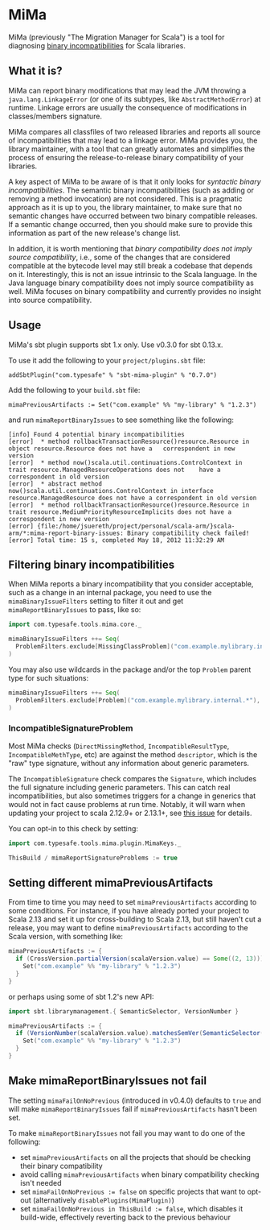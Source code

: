 # MiMa

MiMa (previously "The Migration Manager for Scala") is a tool for
diagnosing [binary incompatibilities][] for Scala libraries.

[binary incompatibilities]: https://docs.scala-lang.org/overviews/core/binary-compatibility-for-library-authors.html

## What it is?

MiMa can report binary modifications that may
lead the JVM throwing a ``java.lang.LinkageError`` (or one of its subtypes,
like ``AbstractMethodError``) at runtime. Linkage errors are usually the
consequence of modifications in classes/members signature.

MiMa compares all classfiles of two released libraries and reports all source
of incompatibilities that may lead to a linkage error. MiMa provides you, the
library maintainer, with a tool that can greatly automates and simplifies the
process of ensuring the release-to-release binary compatibility of your
libraries.

A key aspect of MiMa to be aware of is that it only looks for *syntactic binary
incompatibilities*. The semantic binary incompatibilities (such as adding or
removing a method invocation) are not considered. This is a pragmatic approach
as it is up to you, the library maintainer, to make sure that no semantic
changes have occurred between two binary compatible releases. If a semantic
change occurred, then you should make sure to provide this information as part
of the new release's change list.

In addition, it is worth mentioning that *binary compatibility does not imply
source compatibility*, i.e., some of the changes that are considered compatible
at the bytecode level may still break a codebase that depends on it.
Interestingly, this is not an issue intrinsic to the Scala language. In the
Java language binary compatibility does not imply source compatibility as well.
MiMa focuses on binary compatibility and currently provides no insight into
source compatibility.

## Usage

MiMa's sbt plugin supports sbt 1.x only.  Use v0.3.0 for sbt 0.13.x.

To use it add the following to your `project/plugins.sbt` file:

```
addSbtPlugin("com.typesafe" % "sbt-mima-plugin" % "0.7.0")
```

Add the following to your `build.sbt` file:

```
mimaPreviousArtifacts := Set("com.example" %% "my-library" % "1.2.3")
```

and run `mimaReportBinaryIssues` to see something like the following:

```
[info] Found 4 potential binary incompatibilities
[error]  * method rollbackTransactionResource()resource.Resource in object resource.Resource does not have a   correspondent in new version
[error]  * method now()scala.util.continuations.ControlContext in trait resource.ManagedResourceOperations does not    have a correspondent in old version
[error]  * abstract method now()scala.util.continuations.ControlContext in interface resource.ManagedResource does not have a correspondent in old version
[error]  * method rollbackTransactionResource()resource.Resource in trait resource.MediumPriorityResourceImplicits does not have a correspondent in new version
[error] {file:/home/jsuereth/project/personal/scala-arm/}scala-arm/*:mima-report-binary-issues: Binary compatibility check failed!
[error] Total time: 15 s, completed May 18, 2012 11:32:29 AM
```

## Filtering binary incompatibilities

When MiMa reports a binary incompatibility that you consider acceptable, such as a change in an internal package,
you need to use the `mimaBinaryIssueFilters` setting to filter it out and get `mimaReportBinaryIssues` to
pass, like so:

```scala
import com.typesafe.tools.mima.core._

mimaBinaryIssueFilters ++= Seq(
  ProblemFilters.exclude[MissingClassProblem]("com.example.mylibrary.internal.Foo"),
)
```

You may also use wildcards in the package and/or the top `Problem` parent type for such situations:

```scala
mimaBinaryIssueFilters ++= Seq(
  ProblemFilters.exclude[Problem]("com.example.mylibrary.internal.*"),
)
```

### IncompatibleSignatureProblem

Most MiMa checks (`DirectMissingMethod`, `IncompatibleResultType`,
`IncompatibleMethType`, etc) are against the method `descriptor`, which
is the "raw" type signature, without any information about generic parameters.

The `IncompatibleSignature` check compares the `Signature`, which includes the
full signature including generic parameters. This can catch real
incompatibilities, but also sometimes triggers for a change in generics that
would not in fact cause problems at run time. Notably, it will warn when
updating your project to scala 2.12.9+ or 2.13.1+,
see [this issue](https://github.com/lightbend/mima/issues/423) for details.

You can opt-in to this check by setting:

```scala
import com.typesafe.tools.mima.plugin.MimaKeys._

ThisBuild / mimaReportSignatureProblems := true
```

## Setting different mimaPreviousArtifacts

From time to time you may need to set `mimaPreviousArtifacts` according to some conditions.  For
instance, if you have already ported your project to Scala 2.13 and set it up for cross-building to Scala 2.13,
but still haven't cut a release, you may want to define `mimaPreviousArtifacts` according to the Scala version,
with something like:

```scala
mimaPreviousArtifacts := {
  if (CrossVersion.partialVersion(scalaVersion.value) == Some((2, 13))) Set.empty else {
    Set("com.example" %% "my-library" % "1.2.3")
  }
}
```

or perhaps using some of sbt 1.2's new API:

```scala
import sbt.librarymanagement.{ SemanticSelector, VersionNumber }

mimaPreviousArtifacts := {
  if (VersionNumber(scalaVersion.value).matchesSemVer(SemanticSelector(">=2.13"))) Set.empty else {
    Set("com.example" %% "my-library" % "1.2.3")
  }
}
```

## Make mimaReportBinaryIssues not fail

The setting `mimaFailOnNoPrevious` (introduced in v0.4.0) defaults to `true` and will make
`mimaReportBinaryIssues` fail if `mimaPreviousArtifacts` hasn't been set.

To make `mimaReportBinaryIssues` not fail you may want to do one of the following:

* set `mimaPreviousArtifacts` on all the projects that should be checking their binary compatibility
* avoid calling `mimaPreviousArtifacts` when binary compatibility checking isn't needed
* set `mimaFailOnNoPrevious := false` on specific projects that want to opt-out (alternatively `disablePlugins(MimaPlugin)`)
* set `mimaFailOnNoPrevious in ThisBuild := false`, which disables it build-wide, effectively reverting back to the previous behaviour
